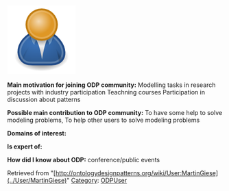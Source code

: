[![Image:ODPUser.png](../images/a/a6/ODPUser.png)](../Image/ODPUser.png "Image:ODPUser.png")




  





__Main motivation for joining ODP community:__ Modelling tasks in research projects with industry participation
Teachning courses
Participation in discussion about patterns


__Possible main contribution to ODP community:__ To have some help to solve modeling problems, To help other users to solve modeling problems


__Domains of interest:__


  



__Is expert of:__


  

__How did I know about ODP:__ conference/public events






Retrieved from "[http://ontologydesignpatterns.org/wiki/User:MartinGiese](../User/MartinGiese)"
 [Category](http://ontologydesignpatterns.org/wiki/Special:Categories "Special:Categories"): [ODPUser](../Category/ODPUser "Category:ODPUser")